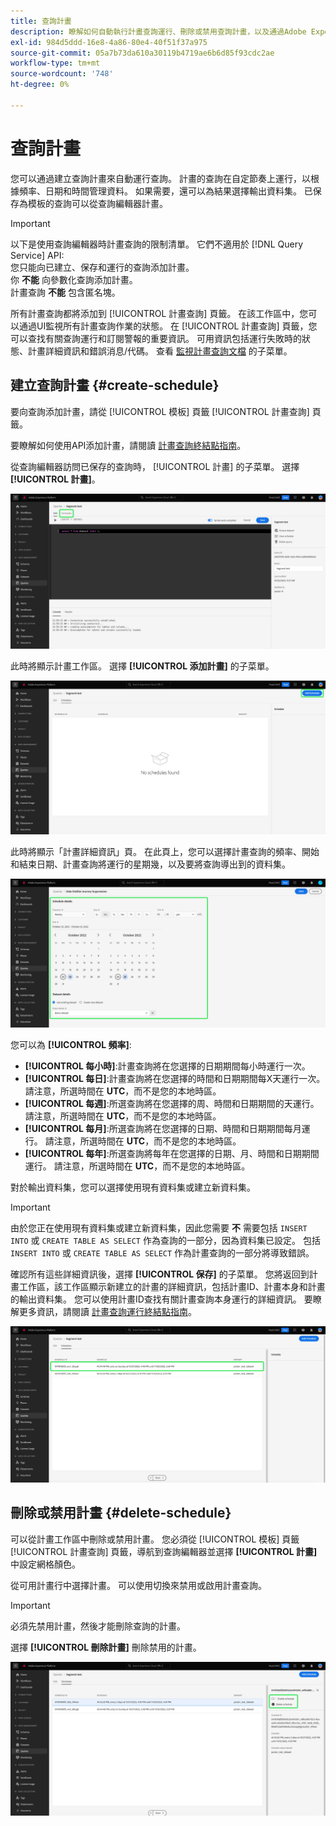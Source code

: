```yaml
---
title: 查詢計畫
description: 瞭解如何自動執行計畫查詢運行、刪除或禁用查詢計畫，以及通過Adobe Experience PlatformUI利用可用的計畫選項。
exl-id: 984d5ddd-16e8-4a86-80e4-40f51f37a975
source-git-commit: 05a7b73da610a30119b4719ae6b6d85f93cdc2ae
workflow-type: tm+mt
source-wordcount: '748'
ht-degree: 0%

---
```


# 查詢計畫

您可以通過建立查詢計畫來自動運行查詢。 計畫的查詢在自定節奏上運行，以根據頻率、日期和時間管理資料。 如果需要，還可以為結果選擇輸出資料集。 已保存為模板的查詢可以從查詢編輯器計畫。

>[!IMPORTANT]
>
>以下是使用查詢編輯器時計畫查詢的限制清單。 它們不適用於 [!DNL Query Service] API:<br/>您只能向已建立、保存和運行的查詢添加計畫。<br/>你 **不能** 向參數化查詢添加計畫。<br/>計畫查詢 **不能** 包含匿名塊。

所有計畫查詢都將添加到 [!UICONTROL 計畫查詢] 頁籤。 在該工作區中，您可以通過UI監視所有計畫查詢作業的狀態。 在 [!UICONTROL 計畫查詢] 頁籤，您可以查找有關查詢運行和訂閱警報的重要資訊。 可用資訊包括運行失敗時的狀態、計畫詳細資訊和錯誤消息/代碼。 查看 [監視計畫查詢文檔](./monitor-queries.md) 的子菜單。

## 建立查詢計畫 {#create-schedule}

要向查詢添加計畫，請從 [!UICONTROL 模板] 頁籤 [!UICONTROL 計畫查詢] 頁籤。

要瞭解如何使用API添加計畫，請閱讀 [計畫查詢終結點指南](../api/scheduled-queries.md)。

從查詢編輯器訪問已保存的查詢時， [!UICONTROL 計畫] 的子菜單。 選擇 **[!UICONTROL 計畫]**。

![突出顯示了「計畫」頁籤的查詢編輯器。](../images/ui/query-schedules/schedules-tab.png)

此時將顯示計畫工作區。 選擇 **[!UICONTROL 添加計畫]** 的子菜單。

![「查詢編輯器計畫」工作區，「添加」計畫突出顯示。](../images/ui/query-schedules/add-schedule.png)

此時將顯示「計畫詳細資訊」頁。 在此頁上，您可以選擇計畫查詢的頻率、開始和結束日期、計畫查詢將運行的星期幾，以及要將查詢導出到的資料集。

![「計畫詳細資訊」面板突出顯示。](../images/ui/query-schedules/schedule-details.png)

您可以為 **[!UICONTROL 頻率]**:

- **[!UICONTROL 每小時]**:計畫查詢將在您選擇的日期期間每小時運行一次。
- **[!UICONTROL 每日]**:計畫查詢將在您選擇的時間和日期期間每X天運行一次。 請注意，所選時間在 **UTC**，而不是您的本地時區。
- **[!UICONTROL 每週]**:所選查詢將在您選擇的周、時間和日期期間的天運行。 請注意，所選時間在 **UTC**，而不是您的本地時區。
- **[!UICONTROL 每月]**:所選查詢將在您選擇的日期、時間和日期期間每月運行。 請注意，所選時間在 **UTC**，而不是您的本地時區。
- **[!UICONTROL 每年]**:所選查詢將每年在您選擇的日期、月、時間和日期期間運行。 請注意，所選時間在 **UTC**，而不是您的本地時區。

對於輸出資料集，您可以選擇使用現有資料集或建立新資料集。

>[!IMPORTANT]
>
> 由於您正在使用現有資料集或建立新資料集，因此您需要 **不** 需要包括 `INSERT INTO` 或 `CREATE TABLE AS SELECT` 作為查詢的一部分，因為資料集已設定。 包括 `INSERT INTO` 或 `CREATE TABLE AS SELECT` 作為計畫查詢的一部分將導致錯誤。

確認所有這些詳細資訊後，選擇 **[!UICONTROL 保存]** 的子菜單。 您將返回到計畫工作區，該工作區顯示新建立的計畫的詳細資訊，包括計畫ID、計畫本身和計畫的輸出資料集。 您可以使用計畫ID查找有關計畫查詢本身運行的詳細資訊。 要瞭解更多資訊，請閱讀 [計畫查詢運行終結點指南](../api/runs-scheduled-queries.md)。

![突出顯示新建立的計畫的計畫工作區。](../images/ui/query-schedules/schedules-workspace.png)

## 刪除或禁用計畫 {#delete-schedule}

可以從計畫工作區中刪除或禁用計畫。 您必須從 [!UICONTROL 模板] 頁籤 [!UICONTROL 計畫查詢] 頁籤，導航到查詢編輯器並選擇 **[!UICONTROL 計畫]** 中設定網格顏色。

從可用計畫行中選擇計畫。 可以使用切換來禁用或啟用計畫查詢。

>[!IMPORTANT]
>
>必須先禁用計畫，然後才能刪除查詢的計畫。

選擇 **[!UICONTROL 刪除計畫]** 刪除禁用的計畫。

![突出顯示了「禁用計畫」和「刪除計畫」的計畫工作區。](../images/ui/query-schedules/delete-schedule.png)
